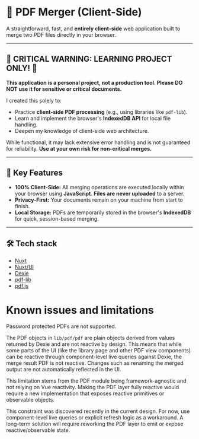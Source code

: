 # 📄 PDF Merger (Client-Side)

A straightforward, fast, and **entirely client-side** web application built to merge two PDF files directly in your browser.

---

## 🚨 **CRITICAL WARNING: LEARNING PROJECT ONLY!** 🚨

**This application is a personal project, not a production tool. Please DO NOT use it for sensitive or critical documents.**

I created this solely to:
* Practice **client-side PDF processing** (e.g., using libraries like `pdf-lib`).
* Learn and implement the browser's **IndexedDB API** for local file handling.
* Deepen my knowledge of client-side web architecture.

While functional, it may lack extensive error handling and is not guaranteed for reliability. **Use at your own risk for non-critical merges.**

---

## 🚀 Key Features

* **100% Client-Side:** All merging operations are executed locally within your browser using **JavaScript**. **Files are never uploaded** to a server.
* **Privacy-First:** Your documents remain on your machine from start to finish.
* **Local Storage:** PDFs are temporarily stored in the browser's **IndexedDB** for quick, session-based merging.

---

## 🛠️ Tech stack

* [Nuxt](https://nuxt.com)
* [Nuxt/UI](https://ui.nuxt.com)
* [Dexie](https://dexie.org)
* [pdf-lib](https://pdf-lib.js.org)
* [pdf.js](https://mozilla.github.io/pdf.js)


# Known issues and limitations

Password protected PDFs are not supported.

The PDF objects in `lib/pdf/pdf` are plain objects derived from values returned by Dexie and are not reactive by design. This means that while some parts of the UI (like the library page and other PDF view components) can be reactive through component-level live queries against Dexie, the merge result PDF is not reactive. Changes such as renaming the merged output are not automatically reflected in the UI.

This limitation stems from the PDF module being framework-agnostic and not relying on Vue reactivity. Making the PDF layer fully reactive would require a new implementation that exposes reactive primitives or observable objects.

This constraint was discovered recently in the current design. For now, use component-level live queries or explicit refresh logic as a workaround. A long-term solution will require reworking the PDF layer to emit or expose reactive/observable state.
